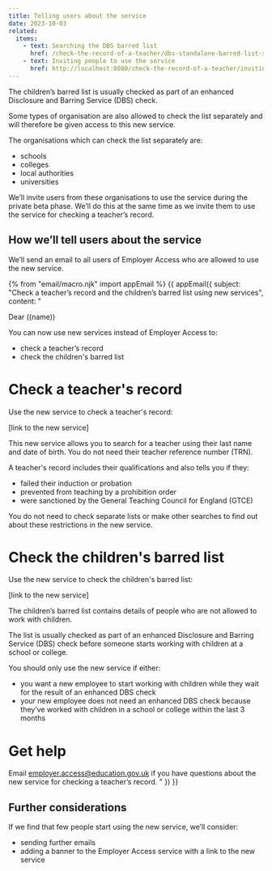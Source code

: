 ```yaml
---
title: Telling users about the service
date: 2023-10-03
related:
  items:
    - text: Searching the DBS barred list
      href: /check-the-record-of-a-teacher/dbs-standalone-barred-list-search/
    - text: Inviting people to use the service
      href: http://localhost:8080/check-the-record-of-a-teacher/inviting-people-to-use-the-service/
---
```


The children’s barred list is usually checked as part of an enhanced Disclosure and Barring Service (DBS) check.

Some types of organisation are also allowed to check the list separately and will therefore be given access to this new service.

The organisations which can check the list separately are:

- schools
- colleges
- local authorities
- universities

We’ll invite users from these organisations to use the service during the private beta phase. We’ll do this at the same time as we invite them to use the service for checking a teacher’s record.

## How we’ll tell users about the service

We’ll send an email to all users of Employer Access who are allowed to use the new service.

{% from "email/macro.njk" import appEmail %}
{{ appEmail({
  subject: "Check a teacher’s record and the children’s barred list using new services",
  content: "

Dear ((name))

You can now use new services instead of Employer Access to:

- check a teacher’s record
- check the children's barred list

# Check a teacher's record

Use the new service to check a teacher's record:

[link to the new service]

This new service allows you to search for a teacher using their last name and date of birth. You do not need their teacher reference number (TRN).

A teacher's record includes their qualifications and also tells you if they:

- failed their induction or probation
- prevented from teaching by a prohibition order
- were sanctioned by the General Teaching Council for England (GTCE)

You do not need to check separate lists or make other searches to find out about these restrictions in the new service.

# Check the children's barred list

Use the new service to check the children's barred list:

[link to the new service]

The children’s barred list contains details of people who are not allowed to work with children.

The list is usually checked as part of an enhanced Disclosure and Barring Service (DBS) check before someone starts working with children at a school or college.

You should only use the new service if either:

- you want a new employee to start working with children while they wait for the result of an enhanced DBS check
- your new employee does not need an enhanced DBS check because they’ve worked with children in a school or college within the last 3 months

# Get help

Email [employer.access@education.gov.uk](mailto:employer.access@education.gov.uk) if you have questions about the new service for checking a teacher’s record.
"
}) }}

## Further considerations

If we find that few people start using the new service, we’ll consider:

- sending further emails
- adding a banner to the Employer Access service with a link to the new service
